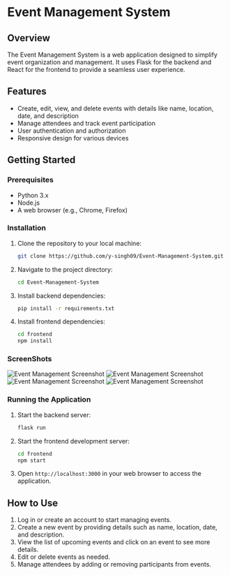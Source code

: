# Event Management System

## Overview
The Event Management System is a web application designed to simplify event organization and management. It uses Flask for the backend and React for the frontend to provide a seamless user experience.

## Features
- Create, edit, view, and delete events with details like name, location, date, and description
- Manage attendees and track event participation
- User authentication and authorization
- Responsive design for various devices

## Getting Started

### Prerequisites
- Python 3.x
- Node.js
- A web browser (e.g., Chrome, Firefox)

### Installation
1. Clone the repository to your local machine:
    ```sh
    git clone https://github.com/y-singh09/Event-Management-System.git
    ```
2. Navigate to the project directory:
    ```sh
    cd Event-Management-System
    ```
3. Install backend dependencies:
    ```sh
    pip install -r requirements.txt
    ```
4. Install frontend dependencies:
    ```sh
    cd frontend
    npm install
    ```

### ScreenShots
![Event Management Screenshot](screenshots/Screenshot_01.png)
![Event Management Screenshot](screenshots/Screenshot_02.png)
![Event Management Screenshot](screenshots/Screenshot_03.png)
![Event Management Screenshot](screenshots/Screenshot_04.png)

### Running the Application
1. Start the backend server:
    ```sh
    flask run
    ```
2. Start the frontend development server:
    ```sh
    cd frontend
    npm start
    ```
3. Open `http://localhost:3000` in your web browser to access the application.

## How to Use
1. Log in or create an account to start managing events.
2. Create a new event by providing details such as name, location, date, and description.
3. View the list of upcoming events and click on an event to see more details.
4. Edit or delete events as needed.
5. Manage attendees by adding or removing participants from events.
